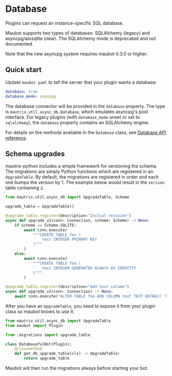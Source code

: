 # Database
Plugins can request an instance-specific SQL database.

Maubot supports two types of databases: SQLAlchemy (legacy) and
asyncpg/aiosqlite (new). The SQLAlchemy mode is deprecated and not documented.

Note that the new asyncpg system requires maubot 0.3.0 or higher.

## Quick start
Update `maubot.yaml` to tell the server that your plugin wants a database:

```yaml
database: true
database_mode: asyncpg
```

The database connector will be provided in the `database` property. The type is
`mautrix.util.async_db.Database`, which emulates asyncpg's pool interface.
For legacy plugins (with `database_mode` unset or set to `sqlalchemy`), the
`database` property contains an SQLAlchemy engine.

For details on the methods available in the `Database` class,
see [Database API reference](./api-reference.md).

## Schema upgrades
mautrix-python includes a simple framework for versioning the schema.
The migrations are simply Python functions which are registered in an
`UpgradeTable`. By default, the migrations are registered in order and each one
bumps the version by 1. The example below would result in the `version` table
containing `2`.

```python
from mautrix.util.async_db import UpgradeTable, Scheme

upgrade_table = UpgradeTable()

@upgrade_table.register(description="Initial revision")
async def upgrade_v1(conn: Connection, scheme: Scheme) -> None:
    if scheme == Scheme.SQLITE:
        await conn.execute(
            """CREATE TABLE foo (
                test INTEGER PRIMARY KEY
            )"""
        )
    else:
        await conn.execute(
            """CREATE TABLE foo (
                test INTEGER GENERATED ALWAYS AS IDENTITY
            )"""
        )

@upgrade_table.register(description="Add text column")
async def upgrade_v2(conn: Connection) -> None:
    await conn.execute("ALTER TABLE foo ADD COLUMN text TEXT DEFAULT 'hi'")
```

After you have an `UpgradeTable`, you need to expose it from your plugin class
so maubot knows to use it:

```python
from mautrix.util.async_db import UpgradeTable
from maubot import Plugin

from .migrations import upgrade_table

class DatabasefulBot(Plugin):
    @classmethod
    def get_db_upgrade_table(cls) -> UpgradeTable:
        return upgrade_table
```

Maubot will then run the migrations always before starting your bot.
